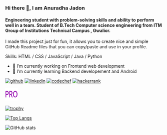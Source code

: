 ### Hi there 👋,  I am Anuradha Jadon
#### Engineering student with problem-solving skills and ability to perform well in a team. Student of B.Tech Computer science engineering from ITM Group of Institutions Technical Campus , Gwalior.
I made this project just for fun, it allows you to create nice and simple GitHub Readme files that you can copy/paste and use in your profile.

Skills:  HTML / CSS / JavaScript / Java / Python 

- 🔭 I’m currently working on Frontend web development 
- 🌱 I’m currently learning Backend developement and Android 


[<img src='https://cdn.jsdelivr.net/npm/simple-icons@3.0.1/icons/github.svg' alt='github' height='40'>](https://github.com/Anuradha0501)  [<img src='https://cdn.jsdelivr.net/npm/simple-icons@3.0.1/icons/linkedin.svg' alt='linkedin' height='40'>](https://www.linkedin.com/in/https://www.linkedin.com/in/anuradha-jadon-4a5ba61b1//)  [<img src='https://cdn.jsdelivr.net/npm/simple-icons@3.0.1/icons/codechef.svg' alt='codechef' height='40'>](https://www.codechef.com/users/anuradha05)  [<img src='https://cdn.jsdelivr.net/npm/simple-icons@3.0.1/icons/hackerrank.svg' alt='hackerrank' height='40'>](https://www.hackerrank.com/dashboard)  

<a href='https://github.com/pricing'><img src='https://raw.githubusercontent.com/acervenky/animated-github-badges/master/assets/pro.gif' width='40' height='40'></a> 

[![trophy](https://github-profile-trophy.vercel.app/?username=Anuradha0501)](https://github.com/ryo-ma/github-profile-trophy)

[![Top Langs](https://github-readme-stats.vercel.app/api/top-langs/?username=Anuradha0501)](https://github.com/anuraghazra/github-readme-stats)

![GitHub stats](https://github-readme-stats.vercel.app/api?username=Anuradha0501&show_icons=true)  


<!--
**Anuradha0501/Anuradha0501** is a ✨ _special_ ✨ repository because its `README.md` (this file) appears on your GitHub profile.

Here are some ideas to get you started:

- 🔭 I’m currently working on ...
- 🌱 I’m currently learning ...
- 👯 I’m looking to collaborate on ...
- 🤔 I’m looking for help with ...
- 💬 Ask me about ...
- 📫 How to reach me: ...
- 😄 Pronouns: ...
- ⚡ Fun fact: ...
-->
